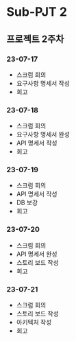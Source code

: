 # Sub-PJT 2

## 프로젝트 2주차

### 23-07-17

- 스크럼 회의
- 요구사항 명세서 작성
- 회고

### 23-07-18

- 스크럼 회의
- 요구사항 명세서 완성
- API 명세서 작성
- 회고

### 23-07-19

- 스크럼 회의
- API 명세서 작성
- DB 보강
- 회고

### 23-07-20

- 스크럼 회의
- API 명세서 완성
- 스토리 보드 작성
- 회고

### 23-07-21

- 스크럼 회의
- 스토리 보드 작성
- 아키텍처 작성
- 회고
